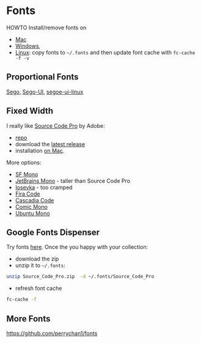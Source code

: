 # Fonts

HOWTO Install/remove fonts on
* [Mac](https://support.apple.com/en-us/HT201749)
* [Windows](https://support.microsoft.com/en-us/windows/how-to-install-or-remove-a-font-in-windows-f12d0657-2fc8-7613-c76f-88d043b334b8),
* [Linux](https://community.linuxmint.com/tutorial/view/29): copy fonts to `~/.fonts` and then update font cache with `fc-cache -f -v`


## Proportional Fonts

[Sego](https://en.wikipedia.org/wiki/Segoe),
[Sego-UI](https://learn.microsoft.com/en-us/typography/font-list/segoe-ui),
[segoe-ui-linux](https://github.com/mrbvrz/segoe-ui-linux)

## Fixed Width

I really like [Source Code Pro](https://en.wikipedia.org/wiki/Source_Code_Pro)
by Adobe:

* [repo](https://github.com/adobe-fonts/source-code-pro)
* download the [latest release](https://github.com/adobe-fonts/source-code-pro/releases/latest)
* installation [on Mac](https://titanwolf.org/Network/Articles/Article?AID=09204517-16d0-48eb-a201-a96d69b5160f).


More options:

* [SF Mono](https://developer.apple.com/fonts/)
* [JetBrains Mono](https://www.jetbrains.com/lp/mono/) - taller than Source Code Pro
* [Iosevka](https://github.com/be5invis/Iosevka) - too cramped
* [Fira Code](https://github.com/tonsky/FiraCode)
* [Cascadia Code](https://github.com/microsoft/cascadia-code)
* [Comic Mono](https://github.com/dtinth/comic-mono-font)
* [Ubuntu Mono](https://fonts.google.com/specimen/Ubuntu+Mono)

## Google Fonts Dispenser

Try fonts [here](https://fonts.google.com).  Once the you happy with your collection:

* download the zip
* unzip it to `~/.fonts`:
```sh
unzip Source_Code_Pro.zip  -d ~/.fonts/Source_Code_Pro
```
* refresh font cache
```sh
fc-cache -f
```

## More Fonts

https://github.com/perrychan1/fonts
